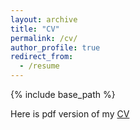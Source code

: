 ```yaml
---
layout: archive
title: "CV"
permalink: /cv/
author_profile: true
redirect_from:
  - /resume
---
```


{% include base_path %}

Here is pdf version of my [CV](http://Roushelfy.github.io/files/CV.pdf)


